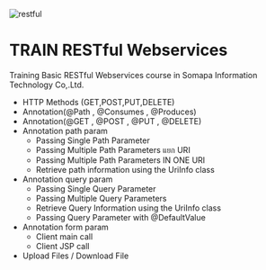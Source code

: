 
![restful](https://user-images.githubusercontent.com/25294734/31160232-28361f74-a8f9-11e7-89ab-e0cf94b20623.gif)


# TRAIN RESTful Webservices

 Training Basic RESTful Webservices course in Somapa Information Technology Co,.Ltd.

- HTTP Methods (GET,POST,PUT,DELETE)
- Annotation(@Path , @Consumes , @Produces)
- Annotation(@GET , @POST , @PUT , @DELETE)
- Annotation path param 
  - Passing Single Path Parameter
  - Passing Multiple Path Parameters แยก URI
  - Passing Multiple Path Parameters IN ONE URI
  - Retrieve path information using the UriInfo class
- Annotation query param 
  - Passing Single Query Parameter
  - Passing Multiple Query Parameters
  - Retrieve Query Information using the UriInfo class
  - Passing Query Parameter with @DefaultValue
- Annotation form param 
  - Client main call 
  - Client JSP call
- Upload Files / Download File
